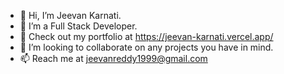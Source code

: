 - 👋 Hi, I’m Jeevan Karnati.
- 👀 I’m a Full Stack Developer.
- 🌱 Check out my portfolio at https://jeevan-karnati.vercel.app/
- 💞️ I’m looking to collaborate on any projects you have in mind. 
- 📫 Reach me at jeevanreddy1999@gmail.com

<!---
jeevanreddy1999/jeevanreddy1999 is a ✨ special ✨ repository because its `README.md` (this file) appears on your GitHub profile.
You can click the Preview link to take a look at your changes.
--->
